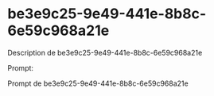 # be3e9c25-9e49-441e-8b8c-6e59c968a21e

Description de be3e9c25-9e49-441e-8b8c-6e59c968a21e

Prompt:

Prompt de be3e9c25-9e49-441e-8b8c-6e59c968a21e